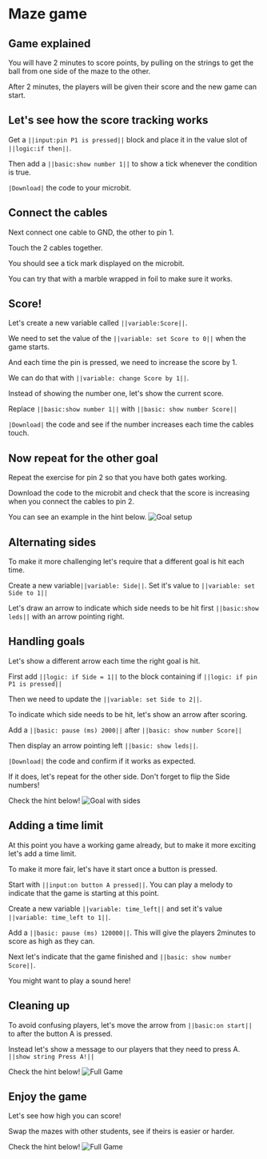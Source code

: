 # Maze game

## Game explained
You will have 2 minutes to score points, by pulling on the strings to get the ball from one side of the maze to the other.

After 2 minutes, the players will be given their score and the new game can start. 

## Let's see how the score tracking works

Get a ``||input:pin P1 is pressed||`` block and place it in the value slot of ``||logic:if then||``.

Then add a ``||basic:show number 1||`` to show a tick whenever the condition is true.

``|Download|`` the code to your microbit.
## Connect the cables

Next connect one cable to GND, the other to pin 1.

Touch the 2 cables together. 

You should see a tick mark displayed on the microbit. 

You can try that with a marble wrapped in foil to make sure it works.

## Score!

Let's create a new variable called ``||variable:Score||``.

We need to set the value of the ``||variable: set Score to 0||`` when the game starts.

And each time the pin is pressed, we need to increase the score by 1. 

We can do that with ``||variable: change Score by 1||``.

Instead of showing the number one, let's show the current score.

Replace ``||basic:show number 1||`` with ``||basic: show number Score||``

``|Download|`` the code and see if the number increases each time the cables touch.

## Now repeat for the other goal

Repeat the exercise for pin 2 so that you have both gates working. 

Download the code to the microbit and check that the score is increasing when you connect the cables to pin 2.

You can see an example in the hint below.
![Goal setup](/static/goal_setup.png)

## Alternating sides

To make it more challenging let's require that a different goal is hit each time.

Create a new variable``||variable: Side||``. Set it's value to ``||variable: set Side to 1||``

Let's draw an arrow to indicate which side needs to be hit first ``||basic:show leds||`` with an arrow pointing right.

## Handling goals

Let's show a different arrow each time the right goal is hit.

First add ``||logic: if Side = 1||`` to the block containing if ``||logic: if pin P1 is pressed||``

Then we need to update the ``||variable: set Side to 2||``.

To indicate which side needs to be hit, let's show an arrow after scoring.

Add a ``||basic: pause (ms) 2000||`` after ``||basic: show number Score||``

Then display an arrow pointing left ``||basic: show leds||``.

``|Download|`` the code and confirm if it works as expected.

If it does, let's repeat for the other side. Don't forget to flip the Side numbers!

Check the hint below!
![Goal with sides](/static/goal_with_sides.png)

## Adding a time limit

At this point you have a working game already, but to make it more exciting let's add a time limit.

To make it more fair, let's have it start once a button is pressed.

Start with ``||input:on button A pressed||``. You can play a melody to indicate that the game is starting at this point. 

Create a new variable ``||variable: time_left||`` and set it's value ``||variable: time_left to 1||``.

Add a ``||basic: pause (ms) 120000||``. This will give the players 2minutes to score as high as they can.

Next let's indicate that the game finished and ``||basic: show number Score||``.

You might want to play a sound here!

## Cleaning up

To avoid confusing players, let's move the arrow from ``||basic:on start||`` to after the button A is pressed.

Instead let's show a message to our players that they need to press A. ``||show string Press A!||``

Check the hint below!
![Full Game](/static/full_game.png)

## Enjoy the game
Let's see how high you can score!

Swap the mazes with other students, see if theirs is easier or harder.

Check the hint below!
![Full Game](/static/full_game_with_bells_and_whistles.png)


